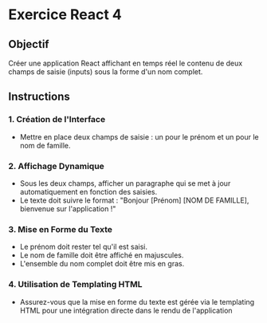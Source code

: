 # Exercice React 4

## Objectif
Créer une application React affichant en temps réel le contenu de deux champs de saisie (inputs) sous la forme d'un nom complet.

## Instructions

### 1. Création de l'Interface
- Mettre en place deux champs de saisie : un pour le prénom et un pour le nom de famille.

### 2. Affichage Dynamique
- Sous les deux champs, afficher un paragraphe qui se met à jour automatiquement en fonction des saisies.
- Le texte doit suivre le format : "Bonjour [Prénom] [NOM DE FAMILLE], bienvenue sur l'application !"

### 3. Mise en Forme du Texte
- Le prénom doit rester tel qu'il est saisi.
- Le nom de famille doit être affiché en majuscules.
- L'ensemble du nom complet doit être mis en gras.

### 4. Utilisation de Templating HTML
- Assurez-vous que la mise en forme du texte est gérée via le templating HTML pour une intégration directe dans le rendu de l'application